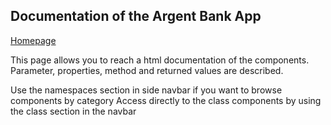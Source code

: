 ## Documentation of the Argent Bank App

[Homepage](index.html)

This page allows you to reach a html documentation of the components.
Parameter, properties, method and returned values are described.

Use the namespaces section in side navbar if you want to browse components by category
Access directly to the class components by using the class section in the navbar
